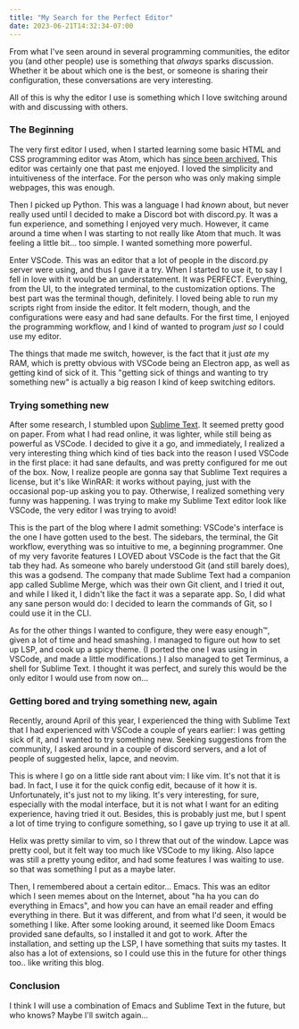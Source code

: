 ```yaml
---
title: "My Search for the Perfect Editor"
date: 2023-06-21T14:32:34-07:00
---
```

From what I've seen around in several programming communities, the editor you (and other people) use is something that *always* sparks discussion. Whether it be about which one is the best, or someone is sharing their configuration, these conversations are very interesting. 

All of this is why the editor I use is something which I love switching around with and discussing with others.


### The Beginning
The very first editor I used, when I started learning some basic HTML and CSS programming editor was Atom, which has [since been archived.](https://github.blog/2022-06-08-sunsetting-atom/) This editor was certainly one that past me enjoyed. I loved the simplicity and intuitiveness of the interface. For the person who was only making simple webpages, this was enough.

Then I picked up Python. This was a language I had *known* about, but never really used until I decided to make a Discord bot with discord.py. It was a fun experience, and something I enjoyed very much. However, it came around a time when I was starting to not really like Atom that much. It was feeling a little bit... too simple. I wanted something more powerful.

Enter VSCode. This was an editor that a lot of people in the discord.py server were using, and thus I gave it a try. When I started to use it, to say I fell in love with it would be an understatement. It was PERFECT. Everything, from the UI, to the integrated terminal, to the customization options. The best part was the terminal though, definitely. I loved being able to run my scripts right from inside the editor. It felt modern, though, and the configurations were easy and had sane defaults. For the first time, I enjoyed the programming workflow, and I kind of wanted to program *just so* I could use my editor. 

The things that made me switch, however, is the fact that it just *ate* my RAM, which is pretty obvious with VSCode being an Electron app, as well as getting kind of sick of it. This "getting sick of things and wanting to try something new" is actually a big reason I kind of keep switching editors.

### Trying something new
After some research, I stumbled upon [Sublime Text](https://www.sublimetext.com/). It seemed pretty good on paper. From what I had read online, it was lighter, while still being as powerful as VSCode. I decided to give it a go, and immediately, I realized a very interesting thing which kind of ties back into the reason I used VSCode in the first place: it had sane defaults, and was pretty configured for me out of the box. Now, I realize people are gonna say that Sublime Text requires a license, but it's like WinRAR: it works without paying, just with the occasional pop-up asking you to pay. Otherwise, I realized something very funny was happening. I was trying to make my Sublime Text editor look like VSCode, the very editor I was trying to avoid! 

This is the part of the blog where I admit something: VSCode's interface is the one I have gotten used to the best. The sidebars, the terminal, the Git workflow, everything was so intuitive to me, a beginning programmer. One of my very favorite features I LOVED about VSCode is the fact that the Git tab they had. As someone who barely understood Git (and still barely does), this was  a godsend. The company that made Sublime Text had a companion app called Sublime Merge, which was their own Git client, and I tried it out, and while I liked it, I didn't like the fact it was a separate app. So, I did what any sane person would do: I decided to learn the commands of Git, so I could use it in the CLI.

As for the other things I wanted to configure, they were easy enough™, given a lot of time and head smashing. I managed to figure out how to set up LSP, and cook up a spicy theme. (I ported the one I was using in VSCode, and made a little modifications.) I also managed to get Terminus, a shell for Sublime Text. I thought it was perfect, and surely this would be the only editor I would use from now on...

### Getting bored and trying something new, again
Recently, around April of this year, I experienced the thing with Sublime Text that I had experienced with VSCode a couple of years earlier: I was getting sick of it, and I wanted to try something new. Seeking suggestions from the community, I asked around in a couple of discord servers, and a lot of people of suggested helix, lapce, and neovim.

This is where I go on a little side rant about vim: I like vim. It's not that it is bad. In fact, I use it for the quick config edit, because of it how it is. Unfortunately, it's just not to my liking. It's very interesting, for sure, especially with the modal interface, but it is not what I want for an editing experience, having tried it out. Besides, this is probably just me, but I spent a lot of time trying to configure something, so I gave up trying to use it at all. 

Helix was pretty similar to vim, so I threw that out of the window. Lapce was pretty cool, but it felt way too much like VSCode to my liking. Also lapce was still a pretty young editor, and had some features I was waiting to use. so that was something I put as a maybe later.

Then, I remembered about a certain editor... Emacs. This was an editor which I seen memes about on the Internet, about "ha ha you can do everything in Emacs", and how you can have an email reader and effing everything in there. But it was different, and from what I'd seen, it would be something I like. After some looking around, it seemed like Doom Emacs provided sane defaults, so I installed it and got to work. After the installation, and setting up the LSP, I have something that suits my tastes. It also has a lot of extensions, so I could use this in the future for other things too.. like writing this blog.

### Conclusion
I think I will use a combination of Emacs and Sublime Text in the future, but who knows? Maybe I'll switch again...
